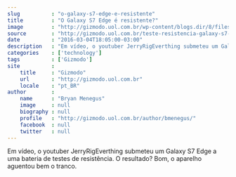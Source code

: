 ```yaml
---
slug          : "o-galaxy-s7-edge-e-resistente"
title         : "O Galaxy S7 Edge é resistente?"
image         : "http://gizmodo.uol.com.br/wp-content/blogs.dir/8/files/2016/03/resistencia-s7-edge.gif"
source        : "http://gizmodo.uol.com.br/teste-resistencia-galaxy-s7-edge/"
date          : "2016-03-04T18:05:00-03:00"
description   : "Em vídeo, o youtuber JerryRigEverthing submeteu um Galaxy S7 Edge a uma bateria de testes de resistência. O resultado? Bom, o aparelho aguentou bem o tranco."
categories    : ['technology']
tags          : ['Gizmodo']
site          :
    title     : "Gizmodo"
    url       : "http://gizmodo.uol.com.br"
    locale    : "pt_BR"
author        :
    name      : "Bryan Menegus"
    image     : null
    biography : null
    profile   : "http://gizmodo.uol.com.br/author/bmenegus/"
    facebook  : null
    twitter   : null
---
```


Em vídeo, o youtuber JerryRigEverthing submeteu um Galaxy S7 Edge a uma bateria de testes de resistência. O resultado? Bom, o aparelho aguentou bem o tranco.
